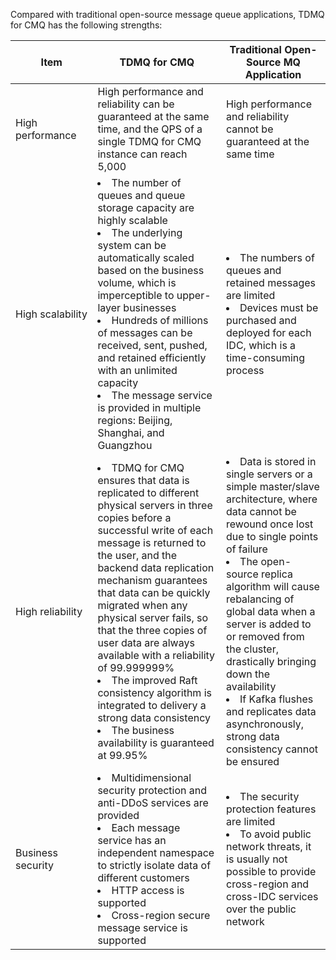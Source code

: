 Compared with traditional open-source message queue applications, TDMQ for CMQ has the following strengths:

| Item | TDMQ for CMQ | Traditional Open-Source MQ Application |
|---------|---------|---------|
| High performance | High performance and reliability can be guaranteed at the same time, and the QPS of a single TDMQ for CMQ instance can reach 5,000 | High performance and reliability cannot be guaranteed at the same time |
| <nobr>High scalability</nobr> | <li>The number of queues and queue storage capacity are highly scalable</li><li>The underlying system can be automatically scaled based on the business volume, which is imperceptible to upper-layer businesses</li><li>Hundreds of millions of messages can be received, sent, pushed, and retained efficiently with an unlimited capacity</li><li>The message service is provided in multiple regions: Beijing, Shanghai, and Guangzhou</li> | <li>The numbers of queues and retained messages are limited</li><li>Devices must be purchased and deployed for each IDC, which is a time-consuming process</li> |
| High reliability | <li>TDMQ for CMQ ensures that data is replicated to different physical servers in three copies before a successful write of each message is returned to the user, and the backend data replication mechanism guarantees that data can be quickly migrated when any physical server fails, so that the three copies of user data are always available with a reliability of 99.999999%</li><li>The improved Raft consistency algorithm is integrated to delivery a strong data consistency</li><li>The business availability is guaranteed at 99.95%</li> | <li>Data is stored in single servers or a simple master/slave architecture, where data cannot be rewound once lost due to single points of failure</li><li>The open-source replica algorithm will cause rebalancing of global data when a server is added to or removed from the cluster, drastically bringing down the availability</li><li>If Kafka flushes and replicates data asynchronously, strong data consistency cannot be ensured</li> |
| Business security | <li>Multidimensional security protection and anti-DDoS services are provided</li><li>Each message service has an independent namespace to strictly isolate data of different customers</li><li>HTTP access is supported</li><li>Cross-region secure message service is supported</li> | <li>The security protection features are limited</li><li>To avoid public network threats, it is usually not possible to provide cross-region and cross-IDC services over the public network</li> |
